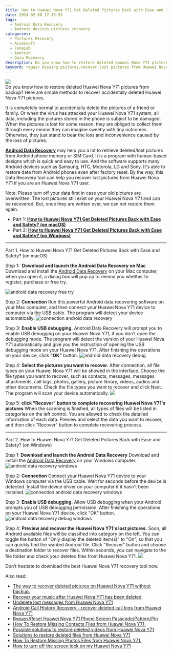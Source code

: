 ```yaml
---
title: How to Huawei Nova Y71 Get Deleted Pictures Back with Ease and Safety?
date: 2024-02-08 17:13:53
tags: 
  - Android Data Recovery
  - Android devices pictures recovery
categories: 
  - Pictures Recovery
  - Aiseesoft
  - FoneLab
  - Android
  - Data Recovery
description: Do you know how to restore deleted Huawei Nova Y71 pictures from backup? Here are simple methods to recover accidentally deleted Huawei Nova Y71 pictures.
keyword: regain missing pictures,recover lost pictures from Huawei Nova Y71,save erased pictures from Huawei Nova Y71,android pictures retrieval,restore deleted pictures on Huawei Nova Y71,unerase pictures,how to get the pictures back on Huawei Nova Y71,Huawei Nova Y71 delete pictures recover,recover pictures from Huawei Nova Y71,Huawei Nova Y71 all pictures delete,how to retrieve pictures from Huawei Nova Y71,how to get pictures back from Huawei Nova Y71
---
```


<img src="https://img0mobiles.techidaily.com/images/best-assets/devices/huawei/huawei-nova-y71/1.jpg" class="atpl-imgstyle"  />

<div class="atpl-content atpl-for-fonelab-android recover-pictures">

<div class="atpl-post-description-part-1">
Do you know how to restore deleted Huawei Nova Y71 pictures from backup? Here are simple methods to recover accidentally deleted Huawei Nova Y71 pictures.
</div>

<div class="atpl-post-description-part-2">
<div class="tpl-content-sub-paragraph-normal">
  <p>
    It is completely normal to accidentally delete the pictures of a friend or family. Or when the virus has attacked your Huawei Nova Y71 system, all data, including the pictures stored in the phone is subject to be damaged. When the pictures is lost for some reason, they are obliged to collect them through every means they can imagine sweetly with tiny outcomes. Otherwise, they just stand to bear the loss and inconvenience caused by the loss of pictures.
  </p>
</div>
</div>

<div class="atpl-post-description-part-3">
<div class="tpl-content-sub-paragraph-content">
  <p>
    <a href="https://tools.techidaily.com/aiseesoft-android-data-recovery/" target="_blank" rel="noopener"><strong>Android Data Recovery</strong></a> may help you a lot to retrieve deleted/lost pictures from Android phone memory or SIM Card. It is a program with human-based designs which is quick and easy to use. And the software supports many Android devices such as Samsung, HTC, Motorola, LG and Sony. It's able to restore data from Android phones even after factory reset. By the way, this Data Recovery tool can help you recover lost pictures from Huawei Nova Y71 if you are an Huawei Nova Y71 user.
  </p>
</div>
<div class="tpl-content-sub-paragraph-content">
  <p>
    Note: Please turn off your data first in case your old pictures are overwritten. The lost pictures still exist on your Huawei Nova Y71 and can be recovered. But, once they are written over, we can not restore them again.
  </p>
</div>
</div>

<ul>
  <li>Part 1: <strong><a href="#p1"> How to Huawei Nova Y71 Get Deleted Pictures Back with Ease and Safety?  (on macOS)</a></strong></li>
  <li>Part 2: <strong><a href="#p2"> How to Huawei Nova Y71 Get Deleted Pictures Back with Ease and Safety?  (on Windows)</a></strong></li>
</ul>



<!-- Part 1 -->
<a id="p1" name="p1" ></a><hr>

<div>
  <span class="atpl-step-part-style">Part 1. How to Huawei Nova Y71 Get Deleted Pictures Back with Ease and Safety? (on macOS)</span>
</div>  

<span class="atpl-stepstyle-a"><span>Step 1: </span></span> <strong>Download and launch the Android Data Recovery on Mac</strong>
Download and install the <a href="https://tools.techidaily.com/aiseesoft-android-data-recovery/" target="_blank" rel="noopener">Android Data Recovery</a> on your Mac computer, when you open it, a dialog box will pop up to remind you whether to register, purchase or free try.

<img src="https://tools.techidaily.com/images/apps/aiseesoft/android-data-recovery/mac-free-try.png" class="atpl-imgstyle" alt="android data recovery free try" />

<span class="atpl-stepstyle-a"><span>Step 2: </span></span> <strong>Connection</strong>
Run this powerful Android data recovering software on your Mac computer, and then connect your Huawei Nova Y71 device to computer via the USB cable. The program will detect your device automatically.
<img src="https://tools.techidaily.com/images/apps/aiseesoft/android-data-recovery/mac-connection-interface.jpg" class="atpl-imgstyle" alt="connection android data recovery" />

<span class="atpl-stepstyle-a"><span>Step 3: </span></span> <strong>Enable USB debugging.</strong>
Android Data Recovery will prompt you to enable USB debugging on your Huawei Nova Y71, if you don't open the debugging mode. The program will detect the version of your Huawei Nova Y71 automatically and give you the instruction of opening the USB debugging mode on your Huawei Nova Y71. After finishing the operations on your device, click <strong>"OK"</strong> button.
<img src="https://tools.techidaily.com/images/apps/aiseesoft/android-data-recovery/mac-android-usb-debug.jpg"  class="atpl-imgstyle" alt="android data recovery debug" />

<span class="atpl-stepstyle-a"><span>Step 4: </span></span> <strong>Select the pictures you want to recover.</strong>
After connection, all file types on your Huawei Nova Y71 will be showed in the interface. Choose the file types you want to recover, such as contacts, messages, messages attachments, call logs, photos, gallery, picture library, videos, audios and other documents. Check the file types you want to recover and click Next. The program will scan your device automatically.
<img src="https://tools.techidaily.com/images/apps/aiseesoft/android-data-recovery/mac-choose-type-photos.jpg" class="atpl-imgstyle"  />

<span class="atpl-stepstyle-a"><span>Step 5: </span></span> <strong>click "Recover" button to  complete recovering Huawei Nova Y71's pictures</strong>
When the scanning is finished, all types of files will be listed in categories on the left control. You are allowed to check the detailed information of each data. Preview and select the data you want to recover, and then click "Recover" button to complete recovering process.


<a id="p2" name="p2"></a><hr>

<!-- Part 2 -->
<div>
  <span class="atpl-step-part-style">Part 2. How to Huawei Nova Y71 Get Deleted Pictures Back with Ease and Safety? (on Windows)</span>
</div>

<span class="atpl-stepstyle-a"><span>Step 1: </span></span> <strong>Download and launch the Android Data Recovery</strong>
Download and install the <a href="https://tools.techidaily.com/aiseesoft-android-data-recovery/" target="_blank" rel="noopener">Android Data Recovery</a> on your Windows computer.
<img src="https://tools.techidaily.com/images/apps/aiseesoft/android-data-recovery/win-start-interface.png"  class="atpl-imgstyle" alt="android data recovery windows" />

<span class="atpl-stepstyle-a"><span>Step 2: </span></span> <strong>Connection</strong>
Connect your Huawei Nova Y71 device to your Windows computer via the USB cable. Wait for seconds before the device is detected. Install the device driver on your computer if it hasn't been installed.
<img src="https://tools.techidaily.com/images/apps/aiseesoft/android-data-recovery/win-connection-interface.png" class="atpl-imgstyle" alt="connection android data recovery windows" />

<span class="atpl-stepstyle-a"><span>Step 3: </span></span> <strong>Enable USB debugging.</strong>
Allow USB debugging when your Android prompts you of USB debugging permission. After finishing the operations on your Huawei Nova Y71 device, click "OK" button.
<img src="https://tools.techidaily.com/images/apps/aiseesoft/android-data-recovery/win-android-usb-debug.png" class="atpl-imgstyle" alt="android data recovery debug windows" />

<span class="atpl-stepstyle-a"><span>Step 4: </span></span> <strong>Preview and recover the Huawei Nova Y71's lost pictures.</strong>
Soon, all Android available files will be classified into category on the left. You can toggle the button of "Only display the deleted item(s)" to "On", so that you can quickly find the wanted Android file. Click "Recover" button and choose a destination folder to recover files. Within seconds, you can navigate to the file folder and check your deleted files from Huawei Nova Y71.
<img src="https://tools.techidaily.com/images/apps/aiseesoft/android-data-recovery/win-recover-photos.png" class="atpl-imgstyle"  />

<div class="atpl-post-description-part-4">
<div class="tpl-content-sub-paragraph-normal">
    <p>
        Don’t hesitate to download the best Huawei Nova Y71 recovery tool now.
    </p>
</div>
</div>

<ins class="adsbygoogle"
     style="display:block"
     data-ad-client="ca-pub-7571918770474297"
     data-ad-slot="8358498916"
     data-ad-format="auto"
     data-full-width-responsive="true"></ins>

<span class="atpl-alsoreadstyle">Also read:</span>
<div><ul>
<li><a href="/the-way-to-recover-deleted-pictures-on-huawei-nova-y71-without-backup-by-fonelab-android-recover-pictures/" target="_blank" rel="noopener"><u>The way to recover deleted pictures on Huawei Nova Y71 without backup.</u></a></li>
<li><a href="/recover-your-music-after-huawei-nova-y71-has-been-deleted-by-fonelab-android-recover-music/" target="_blank" rel="noopener"><u>Recover your music after Huawei Nova Y71 has been deleted</u></a></li>
<li><a href="/undelete-lost-messages-from-huawei-nova-y71-by-fonelab-android-recover-messages/" target="_blank" rel="noopener"><u>Undelete lost messages from Huawei Nova Y71</u></a></li>
<li><a href="/android-call-history-recovery-recover-deleted-call-logs-from-huawei-nova-y71-by-fonelab-android-recover-call-logs/" target="_blank" rel="noopener"><u>Android Call History Recovery - recover deleted call logs from Huawei Nova Y71</u></a></li>
<li><a href="/bypass-reset-huawei-nova-y71-phone-screen-passcode-pattern-pin-by-drfone-android-unlock-android-unlock/" target="_blank" rel="noopener"><u>Bypass/Reset Huawei Nova Y71 Phone Screen Passcode/Pattern/Pin</u></a></li>
<li><a href="/how-to-restore-missing-contacts-files-from-huawei-nova-y71-by-fonelab-android-recover-contacts/" target="_blank" rel="noopener"><u>How To  Restore Missing Contacts Files from Huawei Nova Y71.</u></a></li>
<li><a href="/possible-solutions-to-restore-deleted-videos-from-huawei-nova-y71-by-fonelab-android-recover-video/" target="_blank" rel="noopener"><u>Possible solutions to restore deleted videos from Huawei Nova Y71</u></a></li>
<li><a href="/solutions-to-restore-deleted-files-from-huawei-nova-y71-by-fonelab-android-recover-data/" target="_blank" rel="noopener"><u>Solutions to restore deleted files from Huawei Nova Y71</u></a></li>
<li><a href="/how-to-restore-missing-photos-files-from-huawei-nova-y71-by-fonelab-android-recover-photos/" target="_blank" rel="noopener"><u>How To  Restore Missing Photos Files from Huawei Nova Y71.</u></a></li>
<li><a href="/how-to-turn-off-the-screen-lock-on-my-huawei-nova-y71-by-drfone-android-unlock-android-unlock/" target="_blank" rel="noopener"><u>How to turn off the screen lock on my Huawei Nova Y71</u></a></li>
</ul></div>

</div>
